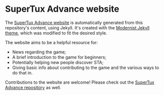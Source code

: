 # SuperTux Advance website

The [SuperTux Advance website](https://supertuxadvance.github.io/) is automatically generated from this repository's content, using Jekyll. It's created with the [Modernist Jekyll theme](https://github.com/pages-themes/modernist), which was modified to fit the desired style.

The website aims to be a helpful resource for:

* News regarding the game;
* A brief introduction to the game for beginners;
* Potentially helping new people discover STA;
* Giving basic info about contributing to the game and the various ways to do that in.

Contributions to the website are welcome! Please check out the [SuperTux Advance repository](https://codeberg.org/KelvinShadewing/supertux-advance) as well.
